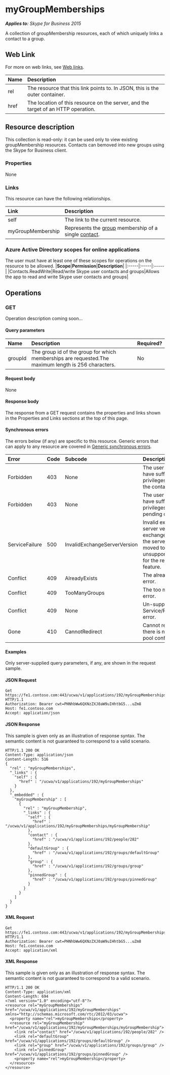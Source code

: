 # myGroupMemberships

 _**Applies to:** Skype for Business 2015_


A collection of groupMembership resources, each of which uniquely links a contact to a group.
            

## Web Link
<a name = "sectionSection0"> </a>

For more on web links, see [Web links](WebLinks.md).


|**Name**|**Description**|
|:-----|:-----|
|rel|The resource that this link points to. In JSON, this is the outer container.|
|href|The location of this resource on the server, and the target of an HTTP operation.|

## Resource description
<a name = "sectionSection1"> </a>

This collection is read-only: it can be used only to view existing groupMembership resources. Contacts can bemoved into new groups using the Skype for Business client.

### Properties



None

### Links



This resource can have the following relationships.

|**Link**|**Description**|
|:-----|:-----|
|self|The link to the current resource.|
|myGroupMembership|Represents the [group](group_ref.md) membership of a single [contact](contact_ref.md).|

### Azure Active Directory scopes for online applications



The user must have at least one of these scopes for operations on the resource to be allowed.
|**Scope**|**Permission**|**Description**|
|:-----|:-----|:-----|
|Contacts.ReadWrite|Read/write Skype user contacts and groups|Allows the app to read and write Skype user contacts and groups|

## Operations



<a name="sectionSection2"></a>

### GET




Operation description coming soon...

#### Query parameters




|**Name**|**Description**|**Required?**|
|:-----|:-----|:-----|
|groupId|The group id of the group for which memberships are requested.The maximum length is 256 characters.|No|


#### Request body



None


#### Response body



The response from a GET request contains the properties and links shown in the Properties and Links sections at the top of this page.

#### Synchronous errors



The errors below (if any) are specific to this resource. Generic errors that can apply to any resource are covered in [Generic synchronous errors](GenericSynchronousErrors.md).

|**Error**|**Code**|**Subcode**|**Description**|
|:-----|:-----|:-----|:-----|
|Forbidden|403|None|The user does not have sufficient privileges to access the contact list.|
|Forbidden|403|None|The user does not have sufficient privileges to access pending contacts|
|ServiceFailure|500|InvalidExchangeServerVersion|Invalid exchange server version.The exchange mailbox of the server might have moved to an unsupported version for the required feature.|
|Conflict|409|AlreadyExists|The already exists error.|
|Conflict|409|TooManyGroups|The too many groups error.|
|Conflict|409|None|Un-supported Service/Resource/API error.|
|Gone|410|CannotRedirect|Cannot redirect since there is no back up pool configured.|

#### Examples



Only server-supplied query parameters, if any, are shown in the request sample.

#### JSON Request




```
Get https://fe1.contoso.com:443/ucwa/v1/applications/192/myGroupMemberships HTTP/1.1
Authorization: Bearer cwt=PHNhbWw6QXNzZXJ0aW9uIHhtbG5...uZm8
Host: fe1.contoso.com
Accept: application/json

```


#### JSON Response



This sample is given only as an illustration of response syntax. The semantic content is not guaranteed to correspond to a valid scenario.
```
HTTP/1.1 200 OK
Content-Type: application/json
Content-Length: 516
{
  "rel" : "myGroupMemberships",
  "_links" : {
    "self" : {
      "href" : "/ucwa/v1/applications/192/myGroupMemberships"
    }
  },
  "_embedded" : {
    "myGroupMembership" : [
      {
        "rel" : "myGroupMembership",
        "_links" : {
          "self" : {
            "href" : "/ucwa/v1/applications/192/myGroupMemberships/myGroupMembership"
          },
          "contact" : {
            "href" : "/ucwa/v1/applications/192/people/282"
          },
          "defaultGroup" : {
            "href" : "/ucwa/v1/applications/192/groups/defaultGroup"
          },
          "group" : {
            "href" : "/ucwa/v1/applications/192/groups/group"
          },
          "pinnedGroup" : {
            "href" : "/ucwa/v1/applications/192/groups/pinnedGroup"
          }
        }
      }
    ]
  }
}
```


#### XML Request




```
Get https://fe1.contoso.com:443/ucwa/v1/applications/192/myGroupMemberships HTTP/1.1
Authorization: Bearer cwt=PHNhbWw6QXNzZXJ0aW9uIHhtbG5...uZm8
Host: fe1.contoso.com
Accept: application/xml

```


#### XML Response



This sample is given only as an illustration of response syntax. The semantic content is not guaranteed to correspond to a valid scenario.
```
HTTP/1.1 200 OK
Content-Type: application/xml
Content-Length: 694
<?xml version="1.0" encoding="utf-8"?>
<resource rel="myGroupMemberships" href="/ucwa/v1/applications/192/myGroupMemberships" xmlns="http://schemas.microsoft.com/rtc/2012/03/ucwa">
  <property name="rel">myGroupMemberships</property>
  <resource rel="myGroupMembership" href="/ucwa/v1/applications/192/myGroupMemberships/myGroupMembership">
    <link rel="contact" href="/ucwa/v1/applications/192/people/282" />
    <link rel="defaultGroup" href="/ucwa/v1/applications/192/groups/defaultGroup" />
    <link rel="group" href="/ucwa/v1/applications/192/groups/group" />
    <link rel="pinnedGroup" href="/ucwa/v1/applications/192/groups/pinnedGroup" />
    <property name="rel">myGroupMembership</property>
  </resource>
</resource>
```


